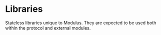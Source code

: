 # Libraries
Stateless libraries unique to Modulus. They are expected to be used both within the protocol and external modules.
